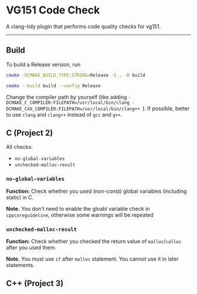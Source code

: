 # VG151 Code Check

A clang-tidy plugin that performs code quality checks for vg151.

---

## Build

To build a Release version, run

```sh
cmake -DCMAKE_BUILD_TYPE:STRING=Release -S . -B build

cmake --build build --config Release
```

Change the compiler path by yourself (like adding `-DCMAKE_C_COMPILER:FILEPATH=/usr/local/bin/clang -DCMAKE_CXX_COMPILER:FILEPATH=/usr/local/bin/clang++ `). If possible, better to use `clang` and `clang++` instead of `gcc` and `g++`.

## C (Project 2)

All checks:

- `no-global-variables`
- `unchecked-malloc-result`

### `no-global-variables`

**Function:** Check whether you used (non-const) global variables (including static) in C.

**Note.** You don't need to enable the gloabl variable check in `cppcoreguideline`, otherwise some warnings will be repeated

### `unchecked-malloc-result`

**Function:** Check whether you checked the return value of `malloc`/`calloc` after you used them.

**Note.** You must use `if` after `malloc` statement. You cannot use it in later statements.

## C++ (Project 3)

